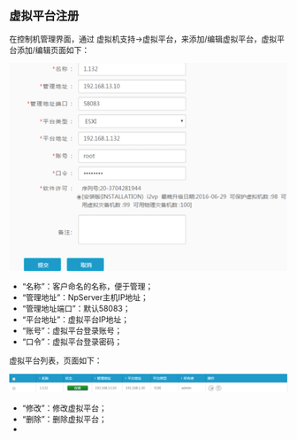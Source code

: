 ## 虚拟平台注册

在控制机管理界面，通过 虚拟机支持-&gt;虚拟平台，来添加/编辑虚拟平台，虚拟平台添加/编辑页面如下：

![说明: 1](/assets/V6.035807.png)

* “名称”：客户命名的名称，便于管理；
* “管理地址”：NpServer主机IP地址；
* “管理地址端口”：默认58083；
* “平台地址”：虚拟平台IP地址；
* “账号”：虚拟平台登录账号；
* “口令”：虚拟平台登录密码；

虚拟平台列表，页面如下：

![说明: 3](/assets/V6.035936.png)

* “修改”：修改虚拟平台；
* “删除”：删除虚拟平台；
* 


